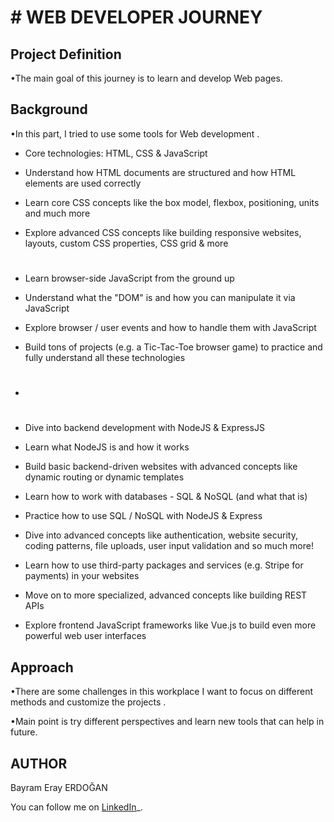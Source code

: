 
# # WEB DEVELOPER JOURNEY 


## Project Definition
•The main goal of this journey is to learn and develop Web pages. 



## Background

•In this part, I tried to use some tools for Web development . 

    
-   Core technologies: HTML, CSS & JavaScript
    
-   Understand how HTML documents are structured and how HTML elements are used correctly
    
-   Learn core CSS concepts like the box model, flexbox, positioning, units and much more
    
-   Explore advanced CSS concepts like building responsive websites, layouts, custom CSS properties, CSS grid & more
    #
-  Learn browser-side JavaScript from the ground up
    
-   Understand what the "DOM" is and how you can manipulate it via JavaScript
    
-   Explore browser / user events and how to handle them with JavaScript
    
-   Build tons of projects (e.g. a Tic-Tac-Toe browser game) to practice and fully understand all these technologies
- 
    #
    
-   Dive into backend development with NodeJS & ExpressJS
    
-   Learn what NodeJS is and how it works
    
-   Build basic backend-driven websites with advanced concepts like dynamic routing or dynamic templates
    
-   Learn how to work with databases - SQL & NoSQL (and what that is)
    
-   Practice how to use SQL / NoSQL with NodeJS & Express
    
-   Dive into advanced concepts like authentication, website security, coding patterns, file uploads, user input validation and so much more!
      
-   Learn how to use third-party packages and services (e.g. Stripe for payments) in your websites
    
-   Move on to more specialized, advanced concepts like building REST APIs
    
-   Explore frontend JavaScript frameworks like Vue.js to build even more powerful web user interfaces






## Approach


•There are some challenges in this workplace I want to focus on different methods and customize the projects .

•Main point is try different perspectives and learn new tools that can help in future. 




## AUTHOR
Bayram Eray ERDOĞAN   

You can follow me on  [LinkedIn](https://www.linkedin.com/in/bayram-eray-erdogan/)_.
